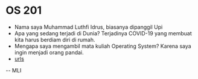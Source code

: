 # OS 201

* Nama saya Muhammad Luthfi Idrus, biasanya dipanggil Upi
* Apa yang sedang terjadi di Dunia? Terjadinya COVID-19 yang membuat kita harus berdiam diri di rumah.
* Mengapa saya mengambil mata kuliah Operating System? Karena saya ingin menjadi orang pandai.
* [urls](urls/)

-- MLI
